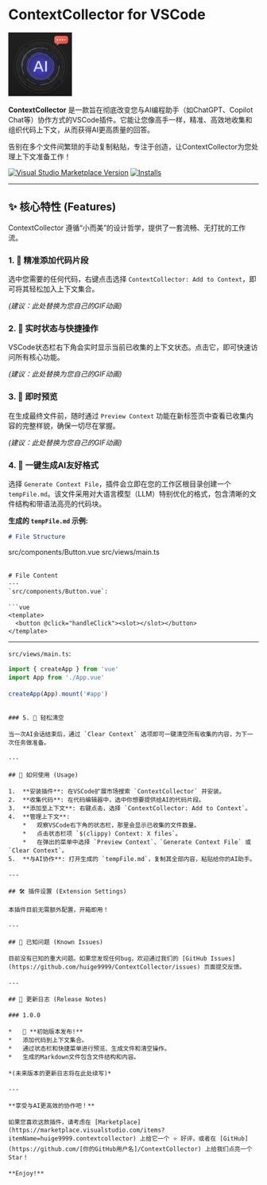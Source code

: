 # ContextCollector for VSCode

![ContextCollector Icon](src/assets/icon.png)

**ContextCollector** 是一款旨在彻底改变您与AI编程助手（如ChatGPT、Copilot Chat等）协作方式的VSCode插件。它能让您像高手一样，精准、高效地收集和组织代码上下文，从而获得AI更高质量的回答。

告别在多个文件间繁琐的手动复制粘贴，专注于创造，让ContextCollector为您处理上下文准备工作！

[![Visual Studio Marketplace Version](https://img.shields.io/visual-studio-marketplace/v/huige9999.contextcollector.svg?style=flat-square&label=Marketplace)](https://marketplace.visualstudio.com/items?itemName=huige9999.contextcollector)
[![Installs](https://img.shields.io/visual-studio-marketplace/i/huige9999.contextcollector.svg?style=flat-square)](https://marketplace.visualstudio.com/items?itemName=huige9999.contextcollector)

---

## ✨ 核心特性 (Features)

ContextCollector 遵循“小而美”的设计哲学，提供了一套流畅、无打扰的工作流。

### 1. 🎯 精准添加代码片段

选中您需要的任何代码，右键点击选择 `ContextCollector: Add to Context`，即可将其轻松加入上下文集合。

  
*(建议：此处替换为您自己的GIF动画)*

### 2. 👀 实时状态与快捷操作

VSCode状态栏右下角会实时显示当前已收集的上下文状态。点击它，即可快速访问所有核心功能。

  
*(建议：此处替换为您自己的GIF动画)*

### 3. 📄 即时预览

在生成最终文件前，随时通过 `Preview Context` 功能在新标签页中查看已收集内容的完整样貌，确保一切尽在掌握。

  
*(建议：此处替换为您自己的GIF动画)*

### 4. 🚀 一键生成AI友好格式

选择 `Generate Context File`，插件会立即在您的工作区根目录创建一个 `tempFile.md`。该文件采用对大语言模型（LLM）特别优化的格式，包含清晰的文件结构和带语法高亮的代码块。

**生成的 `tempFile.md` 示例:**
```markdown
# File Structure
```
src/components/Button.vue
src/views/main.ts
```

# File Content
--- 
`src/components/Button.vue`:

```vue
<template>
  <button @click="handleClick"><slot></slot></button>
</template>
```

--- 
`src/views/main.ts`:

```typescript
import { createApp } from 'vue'
import App from './App.vue'

createApp(App).mount('#app')
```
```

### 5. 🧹 轻松清空

当一次AI会话结束后，通过 `Clear Context` 选项即可一键清空所有收集的内容，为下一次任务做准备。

---

## 🚀 如何使用 (Usage)

1.  **安装插件**: 在VSCode扩展市场搜索 `ContextCollector` 并安装。
2.  **收集代码**: 在代码编辑器中，选中你想要提供给AI的代码片段。
3.  **添加至上下文**: 右键点击，选择 `ContextCollector: Add to Context`。
4.  **管理上下文**:
    *   观察VSCode右下角的状态栏，那里会显示已收集的文件数量。
    *   点击状态栏项 `$(clippy) Context: X files`。
    *   在弹出的菜单中选择 `Preview Context`、`Generate Context File` 或 `Clear Context`。
5.  **与AI协作**: 打开生成的 `tempFile.md`，复制其全部内容，粘贴给你的AI助手。

---

## 🛠️ 插件设置 (Extension Settings)

本插件目前无需额外配置，开箱即用！

---

## 🐛 已知问题 (Known Issues)

目前没有已知的重大问题。如果您发现任何bug，欢迎通过我们的 [GitHub Issues](https://github.com/huige9999/ContextCollector/issues) 页面提交反馈。

---

## 📝 更新日志 (Release Notes)

### 1.0.0

*   🎉 **初始版本发布!**
*   添加代码到上下文集合。
*   通过状态栏和快捷菜单进行预览、生成文件和清空操作。
*   生成的Markdown文件包含文件结构和内容。

*(未来版本的更新日志将在此处续写)*

---

**享受与AI更高效的协作吧！**

如果您喜欢这款插件，请考虑在 [Marketplace](https://marketplace.visualstudio.com/items?itemName=huige9999.contextcollector) 上给它一个 ⭐ 好评，或者在 [GitHub](https://github.com/[你的GitHub用户名]/ContextCollector) 上给我们点亮一个Star！

**Enjoy!**